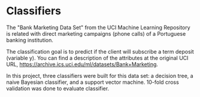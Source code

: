 # Classifiers
The "Bank Marketing Data Set" from the UCI Machine Learning Repository is related with direct marketing campaigns (phone calls) of a Portuguese banking institution.

The classification goal is to predict if the client will subscribe a term deposit (variable y). You can find a description of the attributes at the original UCI URL, https://archive.ics.uci.edu/ml/datasets/Bank+Marketing.

In this project, three classifiers were built for this data set: a decision tree, a naive Bayesian classifier, and a support vector machine. 10-fold cross validation was done to evaluate classifier.

